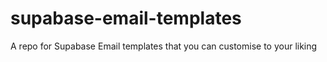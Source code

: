 # supabase-email-templates
A repo for Supabase Email templates that you can customise to your liking
